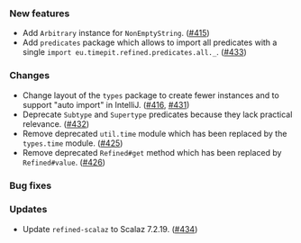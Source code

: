 ### New features

* Add `Arbitrary` instance for `NonEmptyString`. ([#415][#415])
* Add `predicates` package which allows to import all predicates
  with a single `import eu.timepit.refined.predicates.all._`.
  ([#433][#433])

### Changes

* Change layout of the `types` package to create fewer instances and to
  support "auto import" in IntelliJ. ([#416][#416], [#431][#431])
* Deprecate `Subtype` and `Supertype` predicates because they lack
  practical relevance. ([#432][#432])
* Remove deprecated `util.time` module which has been replaced by
  the `types.time` module. ([#425][#425])
* Remove deprecated `Refined#get` method which has been replaced by
  `Refined#value`. ([#426][#426])

### Bug fixes

### Updates

* Update `refined-scalaz` to Scalaz 7.2.19. ([#434][#434])

[#415]: https://github.com/fthomas/refined/pull/415
[#416]: https://github.com/fthomas/refined/issues/416
[#425]: https://github.com/fthomas/refined/pull/425
[#426]: https://github.com/fthomas/refined/pull/426
[#431]: https://github.com/fthomas/refined/pull/431
[#432]: https://github.com/fthomas/refined/pull/432
[#433]: https://github.com/fthomas/refined/pull/433
[#434]: https://github.com/fthomas/refined/pull/434
